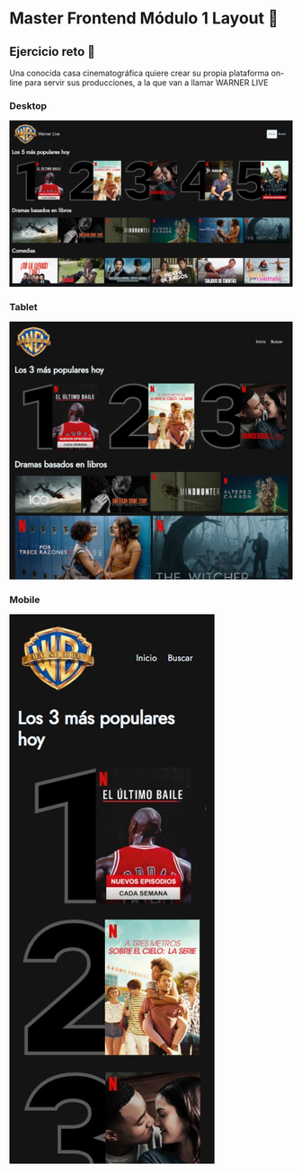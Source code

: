 # Master Frontend Módulo 1 Layout :lemon:

## Ejercicio reto :muscle:

Una conocida casa cinematográfica quiere crear su propia plataforma on-line para servir sus producciones, a la que van a llamar WARNER LIVE

### Desktop

<img src="playground\src\assets\resume\desktop.jpg">

### Tablet

<img src="playground\src\assets\resume\tablet.jpg">

### Mobile

<img src="playground\src\assets\resume\mobile.jpg">